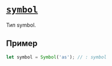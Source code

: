 # [`symbol`](../index.md)

Тип symbol.

## Пример

```ts
let symbol = Symbol('as'); // : symbol
```
